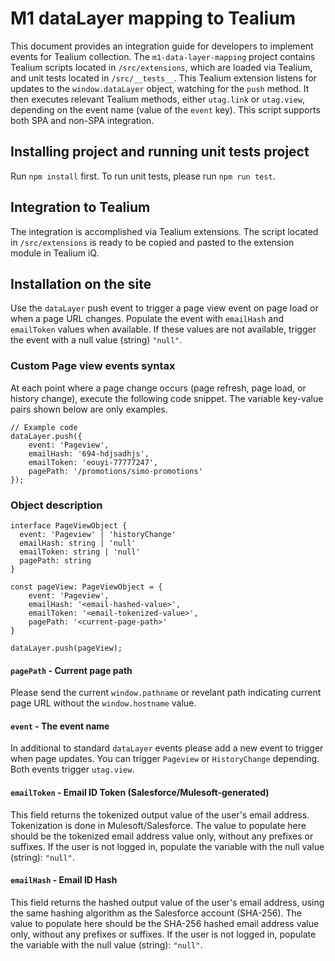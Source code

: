 # M1 dataLayer mapping to Tealium
This document provides an integration guide for developers to implement events for Tealium collection. The `m1-data-layer-mapping` project contains Tealium scripts located in `/src/extensions`, which are loaded via Tealium, and unit tests located in `/src/__tests__`. This Tealium extension listens for updates to the `window.dataLayer` object, watching for the `push` method. It then executes relevant Tealium methods, either `utag.link` or `utag.view`, depending on the event name (value of the `event` key). This script supports both SPA and non-SPA integration.

## Installing project and running unit tests project
Run `npm install` first. To run unit tests, please run `npm run test`.

## Integration to Tealium
The integration is accomplished via Tealium extensions. The script located in `/src/extensions` is ready to be copied and pasted to the extension module in Tealium iQ. 

## Installation on the site
Use the `dataLayer` push event to trigger a page view event on page load or when a page URL changes. Populate the event with `emailHash` and `emailToken` values when available. If these values are not available, trigger the event with a null value (string) `"null"`.


### Custom Page view events syntax
At each point where a page change occurs (page refresh, page load, or history change), execute the following code snippet. The variable key-value pairs shown below are only examples.

```
// Example code
dataLayer.push({
    event: 'Pageview',
    emailHash: '694-hdjsadhjs',
    emailToken: 'eouyi-77777247',
    pagePath: '/promotions/simo-promotions'
});
```

### Object description
```
interface PageViewObject {
  event: 'Pageview' | 'historyChange'
  emailHash: string | 'null'
  emailToken: string | 'null'
  pagePath: string
}

const pageView: PageViewObject = {
    event: 'Pageview',
    emailHash: '<email-hashed-value>',
    emailToken: '<email-tokenized-value>',
    pagePath: '<current-page-path>'
}

dataLayer.push(pageView);
```

#### `pagePath` - Current page path
Please send the current `window.pathname` or revelant path indicating current page URL without the `window.hostname` value. 

#### `event` - The event name
In additional to standard `dataLayer` events please add a new event to trigger when page updates. You can trigger `Pageview` or `HistoryChange` depending. Both events trigger `utag.view`. 

#### `emailToken` - Email ID Token (Salesforce/Mulesoft-generated)
This field returns the tokenized output value of the user's email address. Tokenization is done in Mulesoft/Salesforce. The value to populate here should be the tokenized email address value only, without any prefixes or suffixes. If the user is not logged in, populate the variable with the null value (string): `"null"`.

#### `emailHash` -	Email ID Hash
This field returns the hashed output value of the user's email address, using the same hashing algorithm as the Salesforce account (SHA-256). The value to populate here should be the SHA-256 hashed email address value only, without any prefixes or suffixes. If the user is not logged in, populate the variable with the null value (string): `"null"`.




 